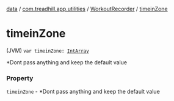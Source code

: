 [data](../../index.md) / [com.treadhill.app.utilities](../index.md) / [WorkoutRecorder](index.md) / [timeinZone](./timein-zone.md)

# timeinZone

(JVM) `var timeinZone: `[`IntArray`](https://kotlinlang.org/api/latest/jvm/stdlib/kotlin/-int-array/index.html)

*Dont pass anything and keep the default value

### Property

`timeinZone` - *Dont pass anything and keep the default value